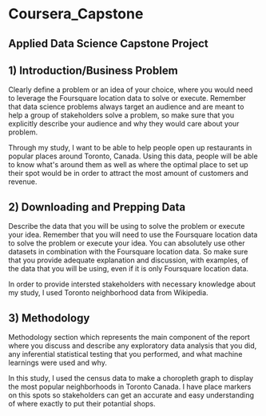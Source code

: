 # Coursera_Capstone

## Applied Data Science Capstone Project

## 1) Introduction/Business Problem

Clearly define a problem or an idea of your choice, where you would need to leverage the Foursquare location data to solve or execute. Remember that data science problems always target an audience and are meant to help a group of stakeholders solve a problem, so make sure that you explicitly describe your audience and why they would care about your problem.

Through my study, I want to be able to help people open up restaurants in popular places around Toronto, Canada. Using this data, people will be able to know what's around them as well as where the optimal place to set up their spot would be in order to attract the most amount of customers and revenue. 

## 2) Downloading and Prepping Data
Describe the data that you will be using to solve the problem or execute your idea. Remember that you will need to use the Foursquare location data to solve the problem or execute your idea. You can absolutely use other datasets in combination with the Foursquare location data. So make sure that you provide adequate explanation and discussion, with examples, of the data that you will be using, even if it is only Foursquare location data.

In order to provide intersted stakeholders with necessary knowledge about my study, I used Toronto neighborhood data from Wikipedia. 

## 3) Methodology
Methodology section which represents the main component of the report where you discuss and describe any exploratory data analysis that you did, any inferential statistical testing that you performed, and what machine learnings were used and why.

In this study, I used the census data to make a choropleth graph to display the most popular neighborhoods in Toronto Canada. I have place markers on this spots so stakeholders can get an accurate and easy understanding of where exactly to put their potantial shops. 
